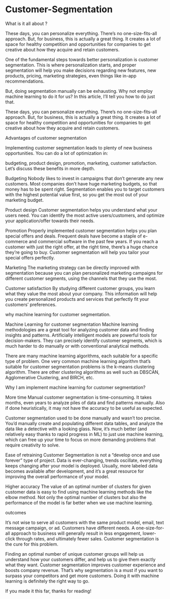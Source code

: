 # Customer-Segmentation
What is it all about ?

These days, you can personalize everything. There’s no one-size-fits-all approach. But, for business, this is actually a great thing. It creates a lot of space for healthy competition and opportunities for companies to get creative about how they acquire and retain customers.

One of the fundamental steps towards better personalization is customer segmentation. This is where personalization starts, and proper segmentation will help you make decisions regarding new features, new products, pricing, marketing strategies, even things like in-app recommendations.

But, doing segmentation manually can be exhausting. Why not employ machine learning to do it for us? In this article, I’ll tell you how to do just that.

These days, you can personalize everything. There’s no one-size-fits-all approach. But, for business, this is actually a great thing. It creates a lot of space for healthy competition and opportunities for companies to get creative about how they acquire and retain customers.


Advantages of customer segmentation

Implementing customer segmentation leads to plenty of new business opportunities. You can do a lot of optimization in:

budgeting, 
product design, 
promotion, 
marketing, 
customer satisfaction. 
Let’s discuss these benefits in more depth.

Budgeting
Nobody likes to invest in campaigns that don’t generate any new customers. Most companies don’t have huge marketing budgets, so that money has to be spent right. Segmentation enables you to target customers with the highest potential value first, so you get the most out of your marketing budget. 

Product design
Customer segmentation helps you understand what your users need. You can identify the most active users/customers, and optimize your application/offer towards their needs. 

Promotion
Properly implemented customer segmentation helps you plan special offers and deals. Frequent deals have become a staple of e-commerce and commercial software in the past few years. If you reach a customer with just the right offer, at the right time, there’s a huge chance they’re going to buy. Customer segmentation will help you tailor your special offers perfectly.

Marketing
The marketing strategy can be directly improved with segmentation because you can plan personalized marketing campaigns for different customer segments, using the channels that they use the most.

Customer satisfaction
By studying different customer groups, you learn what they value the most about your company. This information will help you create personalized products and services that perfectly fit your customers’ preferences.

 why machine learning for customer segmentation.

Machine Learning for customer segmentation
Machine learning methodologies are a great tool for analyzing customer data and finding insights and patterns. Artificially intelligent models are powerful tools for decision-makers. They can precisely identify customer segments, which is much harder to do manually or with conventional analytical methods.

There are many machine learning algorithms, each suitable for a specific type of problem. One very common machine learning algorithm that’s suitable for customer segmentation problems is the k-means clustering algorithm. There are other clustering algorithms as well such as DBSCAN, Agglomerative Clustering, and BIRCH, etc.

Why  I am implement machine learning for customer segmentation?

More time
Manual customer segmentation is time-consuming. It takes months, even years to analyze piles of data and find patterns manually.  Also if done heuristically, it may not have the accuracy to be useful as expected.

Customer segmentation used to be done manually and wasn’t too precise. You’d manually create and populating different data tables, and analyze the data like a detective with a looking glass. Now, it’s much better (and relatively easy thanks to rapid progress in ML) to just use machine learning, which can free up your time to focus on more demanding problems that require creativity to solve.

Ease of retraining
Customer Segmentation is not a “develop once and use forever” type of project. Data is ever-changing, trends oscillate, everything keeps changing after your model is deployed. Usually, more labeled data becomes available after development, and it’s a great resource for improving the overall performance of your model. 


Higher accuracy
The value of an optimal number of clusters for given customer data is easy to find using machine learning methods like the elbow method. Not only the optimal number of clusters but also the performance of the model is far better when we use machine learning.

outcomes

It’s not wise to serve all customers with the same product model, email, text message campaign, or ad. Customers have different needs. A one-size-for-all approach to business will generally result in less engagement, lower-click through rates, and ultimately fewer sales. Customer segmentation is the cure for this problem.

Finding an optimal number of unique customer groups will help us understand how your customers differ, and help us to  give them exactly what they want. Customer segmentation improves customer experience and boosts company revenue. That’s why segmentation is a must if you want to surpass your competitors and get more customers. Doing it with machine learning is definitely the right way to go. 

If you made it this far, thanks for reading!
